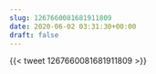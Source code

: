 ```yaml
---
slug: 1267660081681911809
date: 2020-06-02 03:31:30+00:00
draft: false
---
```


{{< tweet 1267660081681911809 >}}
